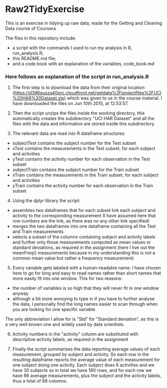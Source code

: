 # Raw2TidyExercise
This is an exercise in tidying up raw data, made for the Getting and Cleaning Data course of Coursera

The files in this repository include:  
* a script with the commands I used to run my analysis in R, run_analysis.R;  
* this README.md file;  
* and a code book with an explanation of the variables, code_book.md  

### Here follows an explanation of the script in run_analysis.R
1. The first step is to download the data from their original location (https://d396qusza40orc.cloudfront.net/getdata%2Fprojectfiles%2FUCI%20HAR%20Dataset.zip) which was given to us in the course material. I have downloaded the files on Jun 10th 2015, at 12:53:57.

2. Then the script unzips the files inside the working directory, this automatically creates the subdirectory "UCI HAR Dataset" and all the files with the data and information are stored inside this subdirectory.

3. The relevant data are read into R dataframe structures:
* subjectTest contains the subject number for the Test subset
* xTest contains the measurements in the Test subset, for each subject and activities
* yTest contains the activity number for each observation in the Test subset
* subjectTrain contains the subject number for the Train subset
* xTrain contains the measurements in the Train subset, for each subject and activities
* yTrain contains the activity number for each observation in the Train subset

4. Using the dplyr library the script:
* assembles two dataframes that for each subset link each subject and activity to the corresponding measurement (I have assumed here that row numbers are the link, as there was no any other link specified)
* merges the two dataframes into one dataframe containing all the Test and Train measurements
* selects a subset of the columns containing subject and activity labels and further only those measurements computed as mean values or standard deviations, as required in the assignment (here I live out the meanFreq() measurements because in my understanding this is not a common mean value but rather a frequency measurement)


5. Every variable gets labeled with a human-readable name. I have chosen here to go for long and easy to read names rather than short names that more easily fit into one window. This for two reasons:
* the number of variables is so high that they will never fit in one window anyway
* although a bit more annoying to type in if you have to further analyse the data, I personally find the long names  easier to scan through when you are looking for one specific variable        
  
The only abbreviation I allow for is "Std" for "Standard deviation", as this is a very well known one and widely used by data scientists.

6. Activity numbers in the "activity" column are substituted with descriptive activity labels, as required in the assignment

7. Finally the script summarises the data reporting average values of each measurement, grouped by subject and activity. So each row in the resulting dataframe reports the average value of each measurement for one subject doing one activity. Each subject does 6 activities and we have 30 subjects so in total we have 180 rows, and for each row we have 66 average measurements, plus the subject and the activity labels, thus a total of 68 columns.
